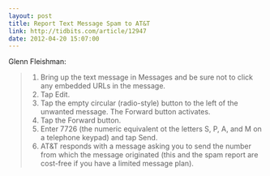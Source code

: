 ```yaml
---
layout: post
title: Report Text Message Spam to AT&T
link: http://tidbits.com/article/12947
date: 2012-04-20 15:07:00
---
```


Glenn Fleishman:
> 1. Bring up the text message in Messages and be sure not to click any
> embedded URLs in the message.
> 2. Tap Edit.
> 3. Tap the empty circular (radio-style) button to the left of the
> unwanted message. The Forward button activates.
> 4. Tap the Forward button.
> 5. Enter 7726 (the numeric equivalent ot the letters S, P, A, and M on
> a telephone keypad) and tap Send.
> 6. AT&T responds with a message asking you to send the number from
> which the message originated (this and the spam report are cost-free
> if you have a limited message plan).
